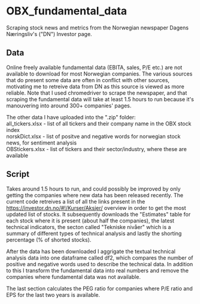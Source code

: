 # OBX_fundamental_data
Scraping stock news and metrics from the Norwegian newspaper Dagens Næringsliv's ("DN") Investor page.


## Data 
Online freely available fundamental data (EBITA, sales, P/E etc.) are not available to download for most Norwegian companies. The various sources that do present some data are often in conflict with other sources, motivating me to retreive data from DN as this source is viewed as more reliable. Note that I used chromedriver to scrape the newspaper, and that scraping the fundamental data will take at least 1.5 hours to run because it's manouvering into around 300+ companies' pages.

The other data I have uploaded into the ".zip" folder:  
all_tickers.xlsx - list of all tickers and their company name in the OBX stock index  
norskDict.xlsx - list of positve and negative words for norwegian stock news, for sentiment analysis  
OBStickers.xlsx - list of tickers and their sector/industry, where these are available  

## Script
Takes around 1.5 hours to run, and could possibly be improved by only getting the companies where new data has been released recently. The current code retreives a list of all the links present in the https://investor.dn.no/#!/Kurser/Aksjer/ overview in order to get the most updated list of stocks. It subsequently downloads the "Estimates" table for each stock where it is present (about half the companies), the latest technical indicators, the secton called "Tekniske nivåer" which is a summary of different types of technical analysis and lastly the shorting percentage (% of shorted stocks).

After the data has been downloaded I aggrigate the textual technical analysis data into one dataframe called df2, which compares the number of positive and negative words used to describe the technical data. In addition to this I transform the fundamental data into real numbers and remove the companies where fundamental data was not available.

The last section calculates the PEG ratio for companies where P/E ratio and EPS for the last two years is available.
